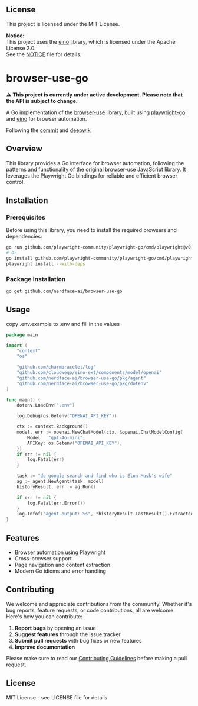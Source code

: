 ## License

This project is licensed under the MIT License.

**Notice:**  
This project uses the [eino](https://github.com/cloudwego/eino) library, which is licensed under the Apache License 2.0.  
See the [NOTICE](./NOTICE) file for details.
# browser-use-go

**⚠️ This project is currently under active development. Please note that the API is subject to change.**

A Go implementation of the [browser-use](https://github.com/browser-use/browser-use) library, built using [playwright-go](https://github.com/playwright-community/playwright-go) and [eino](https://github.com/cloudwego/eino) for browser automation.

Following the [commit](https://github.com/browser-use/browser-use/tree/e280cab621afc4a1c900d8a905f6503602b6a6d9) and [deepwiki](https://deepwiki.com/browser-use/browser-use)

## Overview

This library provides a Go interface for browser automation, following the patterns and functionality of the original browser-use JavaScript library. It leverages the Playwright Go bindings for reliable and efficient browser control.

## Installation

### Prerequisites

Before using this library, you need to install the required browsers and dependencies:

```bash
go run github.com/playwright-community/playwright-go/cmd/playwright@v0.5101.0 install --with-deps
# Or
go install github.com/playwright-community/playwright-go/cmd/playwright@v0.5101.0
playwright install --with-deps
```

### Package Installation

```bash
go get github.com/nerdface-ai/browser-use-go
```

## Usage

copy .env.example to .env and fill in the values

```go
package main

import (
	"context"
	"os"

	"github.com/charmbracelet/log"
	"github.com/cloudwego/eino-ext/components/model/openai"
	"github.com/nerdface-ai/browser-use-go/pkg/agent"
	"github.com/nerdface-ai/browser-use-go/pkg/dotenv"
)

func main() {
	dotenv.LoadEnv(".env")

	log.Debug(os.Getenv("OPENAI_API_KEY"))

	ctx := context.Background()
	model, err := openai.NewChatModel(ctx, &openai.ChatModelConfig{
		Model:  "gpt-4o-mini",
		APIKey: os.Getenv("OPENAI_API_KEY"),
	})
	if err != nil {
		log.Fatal(err)
	}

	task := "do google search and find who is Elon Musk's wife"
	ag := agent.NewAgent(task, model)
	historyResult, err := ag.Run()

	if err != nil {
		log.Fatal(err.Error())
	}
	log.Infof("agent output: %s", *historyResult.LastResult().ExtractedContent)
}
```

## Features

- Browser automation using Playwright
- Cross-browser support
- Page navigation and content extraction
- Modern Go idioms and error handling

## Contributing

We welcome and appreciate contributions from the community! Whether it's bug reports, feature requests, or code contributions, all are welcome. Here's how you can contribute:

1. **Report bugs** by opening an issue
2. **Suggest features** through the issue tracker
3. **Submit pull requests** with bug fixes or new features
4. **Improve documentation**

Please make sure to read our [Contributing Guidelines](CONTRIBUTING.md) before making a pull request.

## License

MIT License - see LICENSE file for details


